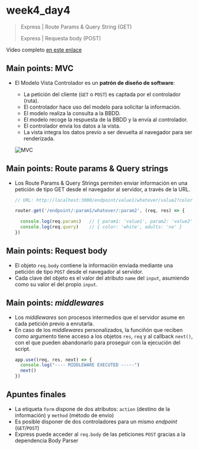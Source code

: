 # week4_day4

> Express | Route Params & Query String (GET)
>
> Express | Requesta body (POST)

Vídeo completo [en este enlace](https://ironhack.zoom.us/rec/share/7sBocb7NrF1OGonM9WbHX6cREoTIX6a82iMZ_KZcxEqFiOc5NZd3391AuJtk1qIf)


## Main points: MVC

- El Modelo Vista Controlador es un **patrón de diseño de software**:
  * La petición del cliente (`GET` o `POST`) es captada por el controlador (ruta).
  * El controlador hace uso del modelo para solicitar la información.
  * El modelo realiza la consulta a la BBDD.
  * El modelo recoge la respuesta de la BBDD y la envía al controlador.
  * El controlador envía los datos a la vista.
  * La vista integra los datos previo a ser devuelta al navegador para ser renderizada.
  
  ![MVC](https://i.imgur.com/LUhoPkS.png)


## Main points: Route params & Query strings

- Los Route Params & Query Strings permiten enviar información en una petición de tipo GET desde el navegador al servidor, a través de la URL.
  ````javascript
  // URL: http://localhost:3000/endpoint/value1/whatever/value2?color=white&adults=no

  router.get('/endpoint/:param1/whatever/:param2', (req, res) => {

    console.log(req.params)   // { param1: 'value1', param2: 'value2' }
    console.log(req.query)    // { color: 'white', adults: 'no' }
  })
  ````

## Main points: Request body
- El objeto `req.body` contiene la información enviada mediante una petición de tipo `POST` desde el navegador al servidor.
- Cada clave del objeto es el valor del atributo `name` del `input`, asumiendo como su valor el del propio `input`.

## Main points: *middlewares*
- Los *middlewares* son procesos intermedios que el servidor asume en cada petición previo a enrutarla.
- En caso de los *middlewares* personalizados, la funciñón que reciben como argumento tiene acceso a los objetos `res`, `req` y al callback `next()`, con el que pueden abandonarlo para proseguir con la ejecución del script.
  ````javascript
  app.use((req, res, next) => {
    console.log("---- MIDDLEWARE EXECUTED -----")
    next()
  })
  ````
  
## Apuntes finales
- La etiqueta `form` dispone de dos atributos: `action` (destino de la información) y `method` (método de envío)
- Es posible disponer de dos controladores para un mismo *endpoint* (`GET`/`POST`)
- Express puede acceder al `req.body` de las peticiones `POST` gracias a la dependencia Body Parser


